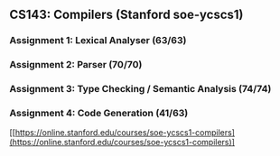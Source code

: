 ## CS143: Compilers (Stanford soe-ycscs1)

###  Assignment 1: Lexical Analyser (63/63)

###  Assignment 2: Parser (70/70)

###  Assignment 3: Type Checking / Semantic Analysis (74/74)

###  Assignment 4: Code Generation (41/63)

[[https://online.stanford.edu/courses/soe-ycscs1-compilers](https://online.stanford.edu/courses/soe-ycscs1-compilers)]

